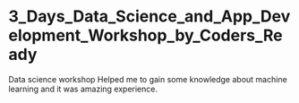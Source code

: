 # 3_Days_Data_Science_and_App_Development_Workshop_by_Coders_Ready
Data science workshop Helped me to gain some knowledge about machine learning and it was amazing experience.
